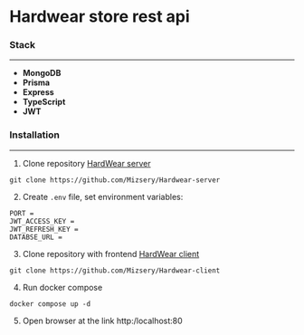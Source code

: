 # Hardwear store rest api

### Stack
***

- **MongoDB**
- **Prisma**
- **Express**
- **TypeScript**
- **JWT**
### Installation
***

1. Clone repository [HardWear server](https://github.com/Mizsery/Hardwear-server)

```
git clone https://github.com/Mizsery/Hardwear-server
```

2.  Create ``.env`` file, set environment variables:

```env
PORT = 
JWT_ACCESS_KEY =
JWT_REFRESH_KEY = 
DATABSE_URL = 
```

3. Clone repository with frontend [HardWear client](https://github.com/Mizsery/Hardwear-client) 

```
git clone https://github.com/Mizsery/Hardwear-client
```

4. Run docker compose

```
docker compose up -d
```

5. Open browser at the link http:/localhost:80

